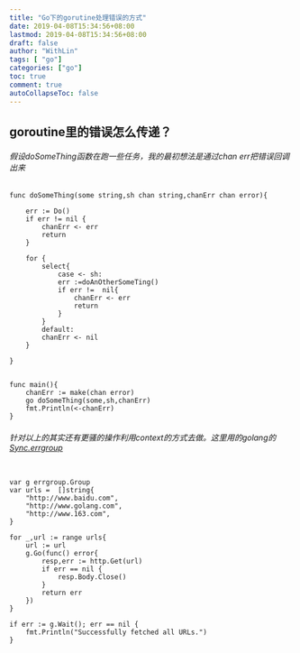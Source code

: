 ```yaml
---
title: "Go下的gorutine处理错误的方式"
date: 2019-04-08T15:34:56+08:00
lastmod: 2019-04-08T15:34:56+08:00
draft: false
author: "WithLin"
tags: [ "go"]
categories: ["go"]
toc: true
comment: true
autoCollapseToc: false
---
```


## goroutine里的错误怎么传递？


###### 假设doSomeThing函数在跑一些任务，我的最初想法是通过chan err把错误回调出来

``` golang
func doSomeThing(some string,sh chan string,chanErr chan error){

    err := Do()
    if err != nil {
        chanErr <- err
        return
    }

    for {
        select{
            case <- sh:
            err :=doAnOtherSomeTing()
            if err !=  nil{
                chanErr <- err
                return
            }
        }
        default:
        chanErr <- nil
    }

}


func main(){
    chanErr := make(chan error)
    go doSomeThing(some,sh,chanErr)
    fmt.Println(<-chanErr)
}

```

###### 针对以上的其实还有更骚的操作利用context的方式去做。这里用的golang的[Sync.errgroup](https://github.com/golang/sync/blob/e225da77a7e68af35c70ccbf71af2b83e6acac3c/errgroup/errgroup.go)

```golang

var g errgroup.Group 
var urls =  []string{
    "http://www.baidu.com",
    "http://www.golang.com",
    "http://www.163.com",
}

for _,url := range urls{
    url := url
    g.Go(func() error{
        resp,err := http.Get(url)
        if err == nil {
            resp.Body.Close()
        }
        return err
    })
}

if err := g.Wait(); err == nil {
    fmt.Println("Successfully fetched all URLs.")
}



```

